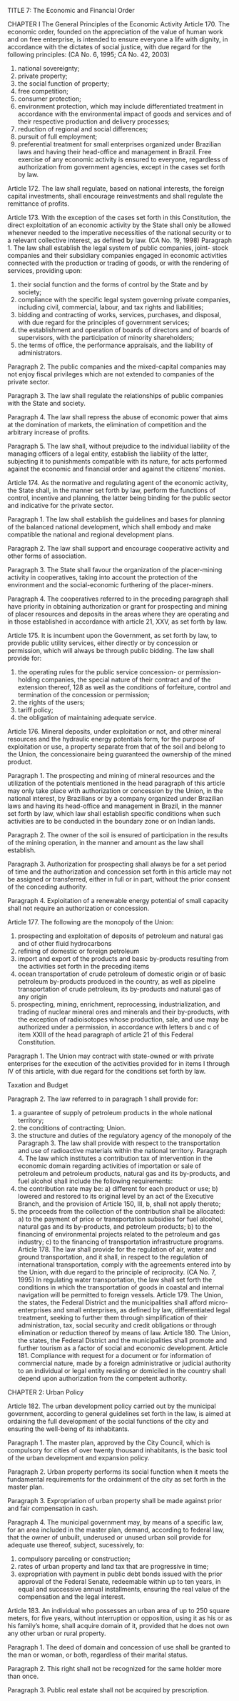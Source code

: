 TITLE 7: The Economic and Financial Order

CHAPTER I
The General Principles of the Economic Activity
Article 170.  The economic order, founded on the appreciation of the value of
human work and on free enterprise, is intended to ensure everyone a life with dignity,
in accordance with the dictates of social justice, with due regard for the following
principles: (CA No. 6, 1995; CA No. 42, 2003)
1. national sovereignty;
2.  private property;
3.   the social function of property;
4. free competition;
5. consumer protection;
6.  environment protection, which may include differentiated treatment in
accordance with the environmental impact of goods and services and of their respective
production and delivery processes;
7.   reduction of regional and social differences;
8.    pursuit of full employment;
9.  preferential treatment for small enterprises organized under Brazilian
laws and having their head-office and management in Brazil.
Free exercise of any economic activity is ensured to everyone,
regardless of authorization from government agencies, except in the cases set forth
by law.

Article 172.  The law shall regulate, based on national interests, the foreign capital investments, shall encourage reinvestments and shall regulate the remittance of profits.

Article 173. With the exception of the cases set forth in this Constitution, the direct
exploitation of an economic activity by the State shall only be allowed whenever
needed to the imperative necessities of the national security or to a relevant collective
interest, as defined by law. (CA No. 19, 1998)
Paragraph 1. The law shall establish the legal system of public companies, joint-
stock companies and their subsidiary companies engaged in economic activities
connected with the production or trading of goods, or with the rendering of services,
providing upon:

1. their social function and the forms of control by the State and by society;
2.  compliance with the specific legal system governing private companies, including civil, commercial, labour, and tax rights and liabilities;
3.   bidding and contracting of works, services, purchases, and disposal, with due regard for the principles of government services;
4. the establishment and operation of boards of directors and of boards of supervisors, with the participation of minority shareholders;
5. the terms of office, the performance appraisals, and the liability of administrators.

Paragraph 2. The public companies and the mixed-capital companies may not enjoy fiscal privileges which are not extended to companies of the private sector.

Paragraph 3. The law shall regulate the relationships of public companies with the State and society.

Paragraph 4. The law shall repress the abuse of economic power that aims at the domination of markets, the elimination of competition and the arbitrary increase of profits.

Paragraph 5. The law shall, without prejudice to the individual liability of the managing officers of a legal entity, establish the liability of the latter, subjecting it to punishments compatible with its nature, for acts performed against the economic and financial order and against the citizens’ monies. 

Article 174.  As the normative and regulating agent of the economic activity, the State shall, in the manner set forth by law, perform the functions of control, incentive and planning, the latter being binding for the public sector and indicative for the private sector.

Paragraph 1. The law shall establish the guidelines and bases for planning of the balanced national development, which shall embody and make compatible the national and regional development plans.

Paragraph 2. The law shall support and encourage cooperative activity and other forms of association.

Paragraph 3. The State shall favour the organization of the placer-mining activity in cooperatives, taking into account the protection of the environment and the social-economic furthering of the placer-miners.

Paragraph 4. The cooperatives referred to in the preceding paragraph shall have priority in obtaining authorization or grant for prospecting and mining of placer resources and deposits in the areas where they are operating and in those established in accordance with article 21, XXV, as set forth by law.

Article 175.  It is incumbent upon the Government, as set forth by law, to provide public utility services, either directly or by concession or permission, which will always be through public bidding.
The law shall provide for:

1. the operating rules for the public service concession- or permission-
holding companies, the special nature of their contract and of the extension thereof,
128
 as well as the conditions of forfeiture, control and termination of the concession or
permission;
2.  the rights of the users;
3.   tariff policy;
4. the obligation of maintaining adequate service.

Article 176. Mineral deposits, under exploitation or not, and other mineral resources and the hydraulic energy potentials form, for the purpose of exploitation or use, a property separate from that of the soil and belong to the Union, the concessionaire being guaranteed the ownership of the mined product. 

Paragraph 1. The prospecting and mining of mineral resources and the utilization of the potentials mentioned in the head paragraph of this article may only take place with authorization or concession by the Union, in the national interest, by Brazilians or by a company organized under Brazilian laws and having its head-office and management in Brazil, in the manner set forth by law, which law shall establish specific conditions when such activities are to be conducted in the boundary zone or
on Indian lands.

Paragraph 2. The owner of the soil is ensured of participation in the results of the mining operation, in the manner and amount as the law shall establish. 

Paragraph 3. Authorization for prospecting shall always be for a set period of time and the authorization and concession set forth in this article may not be assigned or transferred, either in full or in part, without the prior consent of the conceding authority.

Paragraph 4. Exploitation of a renewable energy potential of small capacity shall not require an authorization or concession.

Article 177. The following are the monopoly of the Union:

1. prospecting and exploitation of deposits of petroleum and natural gas and of other fluid hydrocarbons
2.  refining of domestic or foreign petroleum
3.   import and export of the products and basic by-products resulting from the activities set forth in the preceding items
4. ocean transportation of crude petroleum of domestic origin or of basic petroleum by-products produced in the country, as well as pipeline transportation of crude petroleum, its by-products and natural gas of any origin
5. prospecting, mining, enrichment, reprocessing, industrialization, and trading of nuclear mineral ores and minerals and their by-products, with the exception of radioisotopes whose production, sale, and use may be authorized under a permission, in accordance with letters b and c of item XXIII of the head paragraph of article 21 of this Federal Constitution.

Paragraph 1. The Union may contract with state-owned or with private enterprises for the execution of the activities provided for in items I through IV of this article, with due regard for the conditions set forth by law.

Taxation and Budget

Paragraph 2. The law referred to in paragraph 1 shall provide for:
1. a guarantee of supply of petroleum products in the whole national territory;
2.  the conditions of contracting;
Union.
3.   the structure and duties of the regulatory agency of the monopoly of the
Paragraph 3. The law shall provide with respect to the transportation and use of
radioactive materials within the national territory.
Paragraph 4. The law which institutes a contribution tax of intervention in
the economic domain regarding activities of importation or sale of petroleum and
petroleum products, natural gas and its by-products, and fuel alcohol shall include
the following requirements:
1. the contribution rate may be:
a) different for each product or use;
b) lowered and restored to its original level by an act of the Executive Branch,
and the provision of Article 150, III, b, shall not apply thereto;
2.  the proceeds from the collection of the contribution shall be allocated:
a) to the payment of price or transportation subsidies for fuel alcohol, natural
gas and its by-products, and petroleum products;
b) to the financing of environmental projects related to the petroleum and gas
industry;
c) to the financing of transportation infrastructure programs.
Article 178.  The law shall provide for the regulation of air, water and ground
transportation, and it shall, in respect to the regulation of international transportation,
comply with the agreements entered into by the Union, with due regard to the principle
of reciprocity. (CA No. 7, 1995)
In regulating water transportation, the law shall set forth the
conditions in which the transportation of goods in coastal and internal navigation
will be permitted to foreign vessels.
Article 179.  The Union, the states, the Federal District and the municipalities shall afford
micro-enterprises and small enterprises, as defined by law, differentiated legal treatment,
seeking to further them through simplification of their administration, tax, social security
and credit obligations or through elimination or reduction thereof by means of law.
Article 180.  The Union, the states, the Federal District and the municipalities shall
promote and further tourism as a factor of social and economic development.
Article 181.  Compliance with request for a document or for information of
commercial nature, made by a foreign administrative or judicial authority to an
individual or legal entity residing or domiciled in the country shall depend upon
authorization from the competent authority.

CHAPTER 2: Urban Policy

Article 182.  The urban development policy carried out by the municipal government, according to general guidelines set forth in the law, is aimed at ordaining the full development of the social functions of the city and ensuring the well-being of its inhabitants.

Paragraph 1. The master plan, approved by the City Council, which is compulsory for cities of over twenty thousand inhabitants, is the basic tool of the urban development and expansion policy.

Paragraph 2. Urban property performs its social function when it meets the fundamental requirements for the ordainment of the city as set forth in the master plan.

Paragraph 3. Expropriation of urban property shall be made against prior and fair compensation in cash.

Paragraph 4. The municipal government may, by means of a specific law, for an area included in the master plan, demand, according to federal law, that the owner of unbuilt, underused or unused urban soil provide for adequate use thereof, subject, sucessively, to:
1. compulsory parceling or construction;
2.  rates of urban property and land tax that are progressive in time;
3.   expropriation with payment in public debt bonds issued with the prior
approval of the Federal Senate, redeemable within up to ten years, in equal and successive
annual installments, ensuring the real value of the compensation and the legal interest.

Article 183.  An individual who possesses an urban area of up to 250 square meters, for five years, without interruption or opposition, using it as his or as his family’s home, shall acquire domain of it, provided that he does not own any other urban or rural property.

Paragraph 1. The deed of domain and concession of use shall be granted to the man or woman, or both, regardless of their marital status.

Paragraph 2. This right shall not be recognized for the same holder more than once.

Paragraph 3. Public real estate shall not be acquired by prescription.

